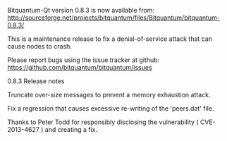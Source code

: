 Bitquantum-Qt version 0.8.3 is now available from:
  http://sourceforge.net/projects/bitquantum/files/Bitquantum/bitquantum-0.8.3/

This is a maintenance release to fix a denial-of-service attack that
can cause nodes to crash.

Please report bugs using the issue tracker at github:
  https://github.com/bitquantum/bitquantum/issues

0.8.3 Release notes

Truncate over-size messages to prevent a memory exhaustion attack.

Fix a regression that causes excessive re-writing of the 'peers.dat' file.


Thanks to Peter Todd for responsibly disclosing the vulnerability
( CVE-2013-4627 ) and creating a fix.
